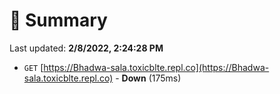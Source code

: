 # 📖 Summary
Last updated: **2/8/2022, 2:24:28 PM**

- `GET` [https://Bhadwa-sala.toxicblte.repl.co](https://Bhadwa-sala.toxicblte.repl.co) - **Down** (175ms)
